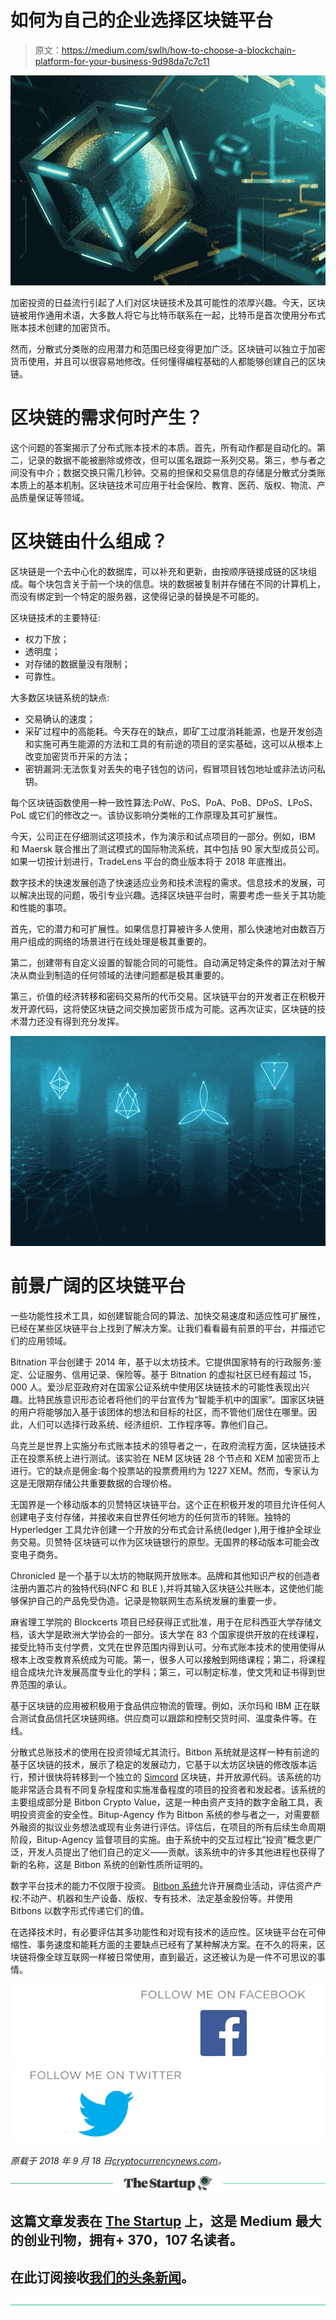 # 如何为自己的企业选择区块链平台

> 原文：<https://medium.com/swlh/how-to-choose-a-blockchain-platform-for-your-business-9d98da7c7c11>

![](img/5b4f043f2af594bddb6003a588229ee7.png)

加密投资的日益流行引起了人们对区块链技术及其可能性的浓厚兴趣。今天，区块链被用作通用术语，大多数人将它与比特币联系在一起，比特币是首次使用分布式账本技术创建的加密货币。

然而，分散式分类账的应用潜力和范围已经变得更加广泛。区块链可以独立于加密货币使用，并且可以很容易地修改。任何懂得编程基础的人都能够创建自己的区块链。

# 区块链的需求何时产生？

这个问题的答案揭示了分布式账本技术的本质。首先，所有动作都是自动化的。第二，记录的数据不能被删除或修改，但可以匿名跟踪一系列交易。第三，参与者之间没有中介；数据交换只需几秒钟。交易的担保和交易信息的存储是分散式分类账本质上的基本机制。区块链技术可应用于社会保险、教育、医药、版权、物流、产品质量保证等领域。

# 区块链由什么组成？

区块链是一个去中心化的数据库，可以补充和更新，由按顺序链接成链的区块组成。每个块包含关于前一个块的信息。块的数据被复制并存储在不同的计算机上，而没有绑定到一个特定的服务器，这使得记录的替换是不可能的。

区块链技术的主要特征:

*   权力下放；
*   透明度；
*   对存储的数据量没有限制；
*   可靠性。

大多数区块链系统的缺点:

*   交易确认的速度；
*   采矿过程中的高能耗。今天存在的缺点，即矿工过度消耗能源，也是开发创造和实施可再生能源的方法和工具的有前途的项目的坚实基础，这可以从根本上改变加密货币开采的方法；
*   密钥漏洞:无法恢复对丢失的电子钱包的访问，假冒项目钱包地址或非法访问私钥。

每个区块链函数使用一种一致性算法:PoW、PoS、PoA、PoB、DPoS、LPoS、PoL 或它们的修改之一。该协议影响分类帐的工作原理及其可扩展性。

今天，公司正在仔细测试这项技术，作为演示和试点项目的一部分。例如，IBM 和 Maersk 联合推出了测试模式的国际物流系统，其中包括 90 家大型成员公司。如果一切按计划进行，TradeLens 平台的商业版本将于 2018 年底推出。

数字技术的快速发展创造了快速适应业务和技术流程的需求。信息技术的发展，可以解决出现的问题，吸引专业兴趣。选择区块链平台时，需要考虑一些关于其功能和性能的事项。

首先，它的潜力和可扩展性。如果信息打算被许多人使用，那么快速地对由数百万用户组成的网络的场景进行在线处理是极其重要的。

第二，创建带有自定义设置的智能合同的可能性。自动满足特定条件的算法对于解决从商业到制造的任何领域的法律问题都是极其重要的。

第三，价值的经济转移和密码交易所的代币交易。区块链平台的开发者正在积极开发开源代码，这将使区块链之间交换加密货币成为可能。这再次证实，区块链的技术潜力还没有得到充分发挥。

![](img/339c1860f75ce460b8cfbb6df439c871.png)

# 前景广阔的区块链平台

一些功能性技术工具，如创建智能合同的算法、加快交易速度和适应性可扩展性，已经在某些区块链平台上找到了解决方案。让我们看看最有前景的平台，并描述它们的应用领域。

Bitnation 平台创建于 2014 年，基于以太坊技术。它提供国家特有的行政服务:鉴定、公证服务、信用记录、保险等。基于 Bitnation 的虚拟社区已经有超过 15，000 人。爱沙尼亚政府对在国家公证系统中使用区块链技术的可能性表现出兴趣。比特民族意识形态论者将他们的平台宣传为“智能手机中的国家”。国家区块链的用户将能够加入基于该团体的想法和目标的社区，而不管他们居住在哪里。因此，人们可以选择行政系统、经济组织、工作程序等。靠他们自己。

乌克兰是世界上实施分布式账本技术的领导者之一，在政府流程方面，区块链技术正在投票系统上进行测试。该实验在 NEM 区块链 28 个节点和 XEM 加密货币上进行。它的缺点是佣金:每个投票站的投票费用约为 1227 XEM。然而，专家认为这是无限期存储公共重要数据的合理价格。

无国界是一个移动版本的贝赞特区块链平台。这个正在积极开发的项目允许任何人创建电子支付存储，并接收来自世界任何地方的任何货币的转账。独特的 Hyperledger 工具允许创建一个开放的分布式会计系统(ledger ),用于维护全球业务交易。贝赞特·区块链可以作为区块链银行的原型。无国界的移动版本可能会改变电子商务。

Chronicled 是一个基于以太坊的物联网开放账本。品牌和其他知识产权的创造者注册内置芯片的独特代码(NFC 和 BLE ),并将其输入区块链公共账本，这使他们能够保护自己的产品免受伪造。记录是物联网生态系统发展的重要一步。

麻省理工学院的 Blockcerts 项目已经获得正式批准，用于在尼科西亚大学存储文档，该大学是欧洲大学协会的一部分。该大学在 83 个国家提供开放的在线课程，接受比特币支付学费，文凭在世界范围内得到认可。分布式账本技术的使用使得从根本上改变教育系统成为可能。第一，很多人可以接触到网络课程；第二，将课程组合成块允许发展高度专业化的学科；第三，可以制定标准，使文凭和证书得到世界范围的承认。

基于区块链的应用被积极用于食品供应物流的管理。例如，沃尔玛和 IBM 正在联合测试食品信托区块链网络。供应商可以跟踪和控制交货时间、温度条件等。在线。

分散式总账技术的使用在投资领域尤其流行。Bitbon 系统就是这样一种有前途的基于区块链的技术，展示了稳定的发展动力，它基于以太坊区块链的修改版本运行，预计很快将转移到一个独立的 [Simcord](https://www.simcord.com/en/?utm_source=CryptoCurrencyNews&utm_medium=article) 区块链，并开放源代码。该系统的功能非常适合具有不同复杂程度和实施准备程度的项目的投资者和发起者。该系统的主要组成部分是 Bitbon Crypto Value，这是一种由资产支持的数字金融工具，表明投资资金的安全性。Bitup-Agency 作为 Bitbon 系统的参与者之一，对需要额外融资的拟议业务想法或现有业务进行评估。评估后，在项目的所有后续生命周期阶段，Bitup-Agency 监督项目的实施。由于系统中的交互过程比“投资”概念更广泛，开发人员提出了他们自己的定义——贡献。该系统中的许多其他进程也获得了新的名称，这是 Bitbon 系统的创新性质所证明的。

数字平台技术的能力不仅限于投资。 [Bitbon 系统](https://www.bitbon.space/en/home?utm_source=CryptoCurrencyNews&utm_medium=article)允许开展商业活动，评估资产产权:不动产、机器和生产设备、版权、专有技术、法定基金股份等。并使用 Bitbons 以数字形式传递它们的值。

在选择技术时，有必要评估其多功能性和对现有技术的适应性。区块链平台在可伸缩性、事务速度和能耗方面的主要缺点已经有了某种解决方案。在不久的将来，区块链将像全球互联网一样被日常使用，直到最近，这还被认为是一件不可思议的事情。

[![](img/a9d5b3d727978f28e8715931ffbae99c.png)](https://www.facebook.com/bitbon.official/)[![](img/5ca399e92ceb96fa39e1cdf0e2f8bd2c.png)](https://twitter.com/BitbonSpace)

*原载于 2018 年 9 月 18 日*[*cryptocurrencynews.com*](https://cryptocurrencynews.com/blockchain-platform-business-simcord/)*。*

[![](img/308a8d84fb9b2fab43d66c117fcc4bb4.png)](https://medium.com/swlh)

## 这篇文章发表在 [The Startup](https://medium.com/swlh) 上，这是 Medium 最大的创业刊物，拥有+ 370，107 名读者。

## 在此订阅接收[我们的头条新闻](http://growthsupply.com/the-startup-newsletter/)。

[![](img/b0164736ea17a63403e660de5dedf91a.png)](https://medium.com/swlh)